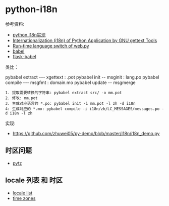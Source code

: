 # python-i18n

参考资料:

* [python i18n实现](http://www.jianshu.com/p/f139697dbe7a)
* [Internationalization (i18n) of Python Application by GNU gettext Tools](https://siongui.github.io/2016/01/14/python-i18n-py-application-by-gnu-gettext/)
* [Run-time language switch of web.py](http://webpy.org/cookbook/runtime-language-switch)
* [babel](http://babel.pocoo.org/en/latest/index.html)
* [flask-babel](https://pythonhosted.org/Flask-Babel/)

类比：

pybabel extract --- xgettext : .pot
pybabel init -- msginit : lang.po
pybabel compile --- msgfmt : domain.mo
pybabel update -- msgmerge

	1. 提取需要转换的字符串: pybabel extract src/ -o mm.pot
	2. 修改: mm.pot
	3. 生成对应语言的 *.po: pybabel init -i mm.pot -l zh -d i18n
	4: 生成对应的 *.mo: pybabel compile -i i18n/zh/LC_MESSAGES/messages.po -d i18n -l zh

实现:

* <https://github.com/zhuwei05/py-demo/blob/master/i18n/i18n_demo.py>


## 时区问题

* [pytz](http://tech.glowing.com/cn/dealing-with-timezone-in-python/)


## locale 列表 和 时区

* [locale list](https://gist.github.com/jacobbubu/1836273)
* [time zones](https://en.wikipedia.org/wiki/List_of_tz_database_time_zones)

